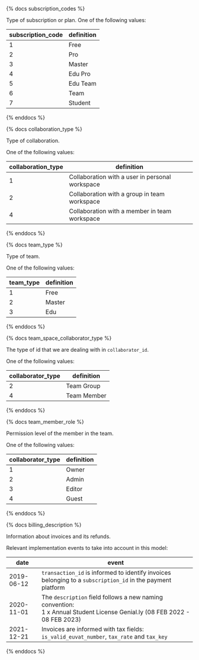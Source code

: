 {% docs subscription_codes %}

Type of subscription or plan.
One of the following values:

| subscription_code | definition |
|-------------------|------------|
| 1                 | Free       |
| 2                 | Pro        |
| 3                 | Master     |
| 4                 | Edu Pro    |
| 5                 | Edu Team   |
| 6                 | Team       |
| 7                 | Student    |

{% enddocs %}


{% docs collaboration_type %}

Type of collaboration.

One of the following values:

| collaboration_type |                   definition                    |
|--------------------|-------------------------------------------------|
| 1                  | Collaboration with a user in personal workspace |
| 2                  | Collaboration with a group in team workspace    |
| 4                  | Collaboration with a member in team workspace   |

{% enddocs %}


{% docs team_type %}

Type of team.

One of the following values:

| team_type | definition |
|-----------|------------|
| 1         | Free       |
| 2         | Master     |
| 3         | Edu        |

{% enddocs %}


{% docs team_space_collaborator_type %}

The type of id that we are dealing with in `collaborator_id`.

One of the following values:

| collaborator_type |  definition  |
|-------------------|--------------|
| 2                 | Team Group   |
| 4                 | Team Member  |

{% enddocs %}


{% docs team_member_role %}

Permission level of the member in the team.

One of the following values:

| collaborator_type |  definition  |
|-------------------|--------------|
| 1                 | Owner        |
| 2                 | Admin        |
| 3                 | Editor       |
| 4                 | Guest        |

{% enddocs %}

{% docs billing_description %}

Information about invoices and its refunds.

Relevant implementation events to take into account in this model:

| date |  event  |
|-------------------|--------------|
| 2019-06-12        | `transaction_id` is informed to identify invoices belonging to a `subscription_id` in the payment platform   |
| 2020-11-01        | The `description` field follows a new naming convention:<br>1 x Annual Student License Genial.ly (08 FEB 2022 - 08 FEB 2023)|
| 2021-12-21        | Invoices are informed with tax fields: `is_valid_euvat_number`, `tax_rate` and `tax_key` |

{% enddocs %}
